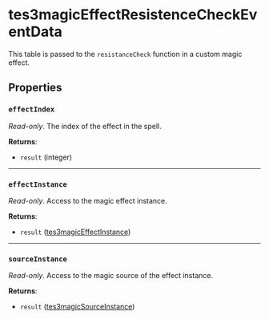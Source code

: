 # tes3magicEffectResistenceCheckEventData
<div class="search_terms" style="display: none">tes3magiceffectresistencecheckeventdata, magiceffectresistencecheckeventdata</div>

<!---
	This file is autogenerated. Do not edit this file manually. Your changes will be ignored.
	More information: https://github.com/MWSE/MWSE/tree/master/docs
-->

This table is passed to the `resistanceCheck` function in a custom magic effect.

## Properties

### `effectIndex`
<div class="search_terms" style="display: none">effectindex</div>

*Read-only*. The index of the effect in the spell.

**Returns**:

* `result` (integer)

***

### `effectInstance`
<div class="search_terms" style="display: none">effectinstance</div>

*Read-only*. Access to the magic effect instance.

**Returns**:

* `result` ([tes3magicEffectInstance](../../types/tes3magicEffectInstance))

***

### `sourceInstance`
<div class="search_terms" style="display: none">sourceinstance</div>

*Read-only*. Access to the magic source of the effect instance.

**Returns**:

* `result` ([tes3magicSourceInstance](../../types/tes3magicSourceInstance))

